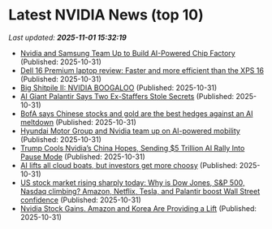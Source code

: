 # Latest NVIDIA News (top 10)
_Last updated: **2025-11-01 15:32:19**_

- [Nvidia and Samsung Team Up to Build AI-Powered Chip Factory](https://www.iphoneincanada.ca/2025/10/31/nvidia-and-samsung-team-up-to-build-ai-powered-chip-factory/) (Published: 2025-10-31)
- [Dell 16 Premium laptop review: Faster and more efficient than the XPS 16](https://www.notebookcheck.net/Dell-16-Premium-laptop-review-Faster-and-more-efficient-than-the-XPS-16.1145583.0.html) (Published: 2025-10-31)
- [Big Shitpile II: NVIDIA BOOGALOO](https://www.eschatonblog.com/2025/10/big-shitpile-ii-nvidia-boogaloo.html) (Published: 2025-10-31)
- [AI Giant Palantir Says Two Ex-Staffers Stole Secrets](https://www.newser.com/story/377845/ai-giant-palantir-says-two-ex-staffers-stole-secrets.html) (Published: 2025-10-31)
- [BofA says Chinese stocks and gold are the best hedges against an AI meltdown](https://www.businessinsider.com/stock-market-outlook-ai-hedges-gold-china-stocks-capex-tech-2025-10) (Published: 2025-10-31)
- [Hyundai Motor Group and Nvidia team up on AI-powered mobility](https://www.just-auto.com/news/hyundai-motor-nvidia-team-up/) (Published: 2025-10-31)
- [Trump Cools Nvidia’s China Hopes, Sending $5 Trillion AI Rally Into Pause Mode](https://biztoc.com/x/3d71815ef9029258) (Published: 2025-10-31)
- [AI lifts all cloud boats, but investors get more choosy](https://siliconangle.com/2025/10/31/ai-lifts-cloud-boats-investors-get-choosy/) (Published: 2025-10-31)
- [US stock market rising sharply today: Why is Dow Jones, S&P 500, Nasdaq climbing? Amazon, Netflix, Tesla, and Palantir boost Wall Street confidence](https://economictimes.indiatimes.com/news/international/us/us-stock-market-rising-sharply-today-why-is-dow-jones-sp-500-nasdaq-climbing-amazon-netflix-tesla-and-palantir-boost-wall-street-confidence/articleshow/124998052.cms) (Published: 2025-10-31)
- [Nvidia Stock Gains. Amazon and Korea Are Providing a Lift](https://biztoc.com/x/3337136595afdcf7) (Published: 2025-10-31)
